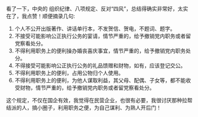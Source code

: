 看了一下，中央的 组织纪律、八项规定、反对“四风”，总结得确实非常好，太实在了，我点赞！顺便摘录几句:  

1. 个人不公开出版著作、讲话单行本，不发贺信、贺电，不题词、题字。
2. 不接受可能影响公正执行公务的宴请，情节严重的，给予撤销党内职务或者留党察看处分。
3. 不得利用职务上的便利操办婚丧喜庆事宜，情节严重的，给予撤销党内职务处分。
4. 不得接受可能影响公正执行公务的礼品馈赠和财物，如有，应该登记交公。
5. 不得利用职务上的便利，占用公物归个人使用。
6. 不得利用职务上的便利，为他人谋取利益，其父母、配偶、子女等，都不能收受财物，情节严重的，给予撤销党内职务或者留党察看处分。

这个规定，不仅在国企有效，我觉得在民营企业，也很有必要，我很讨厌那种拉帮结派的人，搞小圈子，利用职务之便，为自己谋利、为熟人开后门！